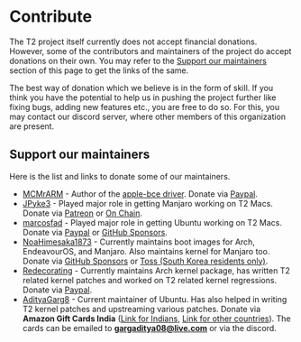 # Contribute

The T2 project itself currently does not accept financial donations. However, some of the contributors and maintainers of the project do accept donations on their own. You may refer to the [Support our maintainers](https://wiki.t2linux.org/contribute/#support-our-maintainers) section of this page to get the links of the same.

The best way of donation which we believe is in the form of skill. If you think you have the potential to help us in pushing the project further like fixing bugs, adding new features etc., you are free to do so. For this, you may contact our discord server, where other members of this organization are present.

## Support our maintainers

Here is the list and links to donate some of our maintainers.

-   [MCMrARM](https://github.com/MCMrARM) - Author of the [apple-bce driver](https://github.com/t2linux/apple-bce-drv). Donate via [Paypal](https://paypal.me/mcmrarm).
-   [JPyke3](https://github.com/JPyke3) - Played major role in getting Manjaro working on T2 Macs. Donate via [Patreon](https://patreon.com/pykee) or [On Chain](https://github.com/JPyke3/mbp-manjaro#donations).
-   [marcosfad](https://github.com/marcosfad) - Played major role in getting Ubuntu working on T2 Macs. Donate via [Paypal](https://paypal.me/marcosfad) or [GitHub Sponsors](https://github.com/sponsors/marcosfad).
-   [NoaHimesaka1873](https://github.com/NoaHimesaka1873) - Currently maintains boot images for Arch, EndeavourOS, and Manjaro. Also maintains kernel for Manjaro too. Donate via [GitHub Sponsors](https://github.com/sponsors/NoaHimesaka1873) or [Toss (South Korea residents only)](https://toss.me/yuifmirror).
-   [Redecorating](https://github.com/Redecorating) - Currently maintains Arch kernel package, has written T2 related kernel patches and worked on T2 related kernel regressions. Donate via [Paypal](https://paypal.me/redecorating).
-   [AdityaGarg8](https://github.com/AdityaGarg8) - Current maintainer of Ubuntu. Has also helped in writing T2 kernel patches and upstreaming various patches. Donate via **Amazon Gift Cards India** ([Link for Indians](https://www.amazon.in/s?k=amazon+e-gift+voucher&adgrpid=60620499282&ext_vrnc=hi&gclid=Cj0KCQjw8O-VBhCpARIsACMvVLMW9KEhsWO9xHEvOh7VLo3lCimvvJJqaKdqwj-OlN_ZAMp3ZIztQ0AaAtGAEALw_wcB&hvadid=294106443315&hvdev=m&hvlocphy=9075215&hvnetw=g&hvqmt=b&hvrand=11733182626932158840&hvtargid=kwd-314681002020&hydadcr=15237_1791630&tag=googinhydrmob-21&ref=pd_sl_3qs6ai50tg_b), [Link for other countries](https://www.g2a.com/search?query=Amazon%20India)). The cards can be emailed to **gargaditya08@live.com** or via the discord.
